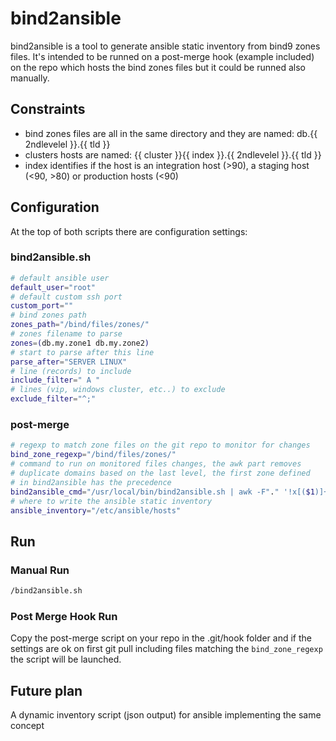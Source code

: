 # bind2ansible

bind2ansible is a tool to generate ansible static inventory from bind9 zones files. It's intended to be runned on a post-merge hook (example included) on the repo which hosts the bind zones files but it could be runned also manually.

## Constraints
* bind zones files are all in the same directory and they are named: db.{{ 2ndlevelel }}.{{ tld }}
* clusters hosts are named: {{ cluster }}{{ index }}.{{ 2ndlevelel }}.{{ tld }}
* index identifies if the host is an integration host (>90), a staging host (<90, >80) or production hosts (<90)

## Configuration
At the top of both scripts there are configuration settings:

### bind2ansible.sh

```bash
# default ansible user
default_user="root"
# default custom ssh port
custom_port=""
# bind zones path
zones_path="/bind/files/zones/"
# zones filename to parse
zones=(db.my.zone1 db.my.zone2)
# start to parse after this line
parse_after="SERVER LINUX"
# line (records) to include
include_filter=" A "
# lines (vip, windows cluster, etc..) to exclude
exclude_filter="^;"
```

### post-merge
```bash
# regexp to match zone files on the git repo to monitor for changes
bind_zone_regexp="/bind/files/zones/"
# command to run on monitored files changes, the awk part removes
# duplicate domains based on the last level, the first zone defined
# in bind2ansible has the precedence
bind2ansible_cmd="/usr/local/bin/bind2ansible.sh | awk -F"." '!x[($1)]++'"
# where to write the ansible static inventory
ansible_inventory="/etc/ansible/hosts"
```

## Run
### Manual Run
```bash
/bind2ansible.sh
```

### Post Merge Hook Run
Copy the post-merge script on your repo in the .git/hook folder and if the settings are ok on first git pull including files matching the `bind_zone_regexp` the script will be launched.

## Future plan
A dynamic inventory script (json output) for ansible implementing the same concept
